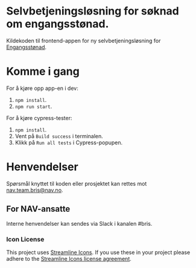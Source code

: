# Selvbetjeningsløsning for søknad om engangsstønad.  

Kildekoden til frontend-appen for ny selvbetjeningsløsning for
[Engangsstønad](https://www.nav.no/no/Person/Familie/Venter+du+barn/engangsst%C3%B8nad-ved-f%C3%B8dsel-og-adopsjon).

# Komme i gang

For å kjøre opp app-en i dev:

1.  `npm install`.
2.  `npm run start`.

For å kjøre cypress-tester:

1.  `npm install`.
2.  Vent på `Build success` i terminalen.
3.  Klikk på `Run all tests` i Cypress-popupen.

# Henvendelser

Spørsmål knyttet til koden eller prosjektet kan rettes mot nav.team.bris@nav.no.

## For NAV-ansatte

Interne henvendelser kan sendes via Slack i kanalen #bris.

### Icon License

This project uses [Streamline Icons](http://www.streamlineicons.com/). If you use these in your project please adhere to the [Streamline Icons license agreement](http://www.streamlineicons.com/license.html).
